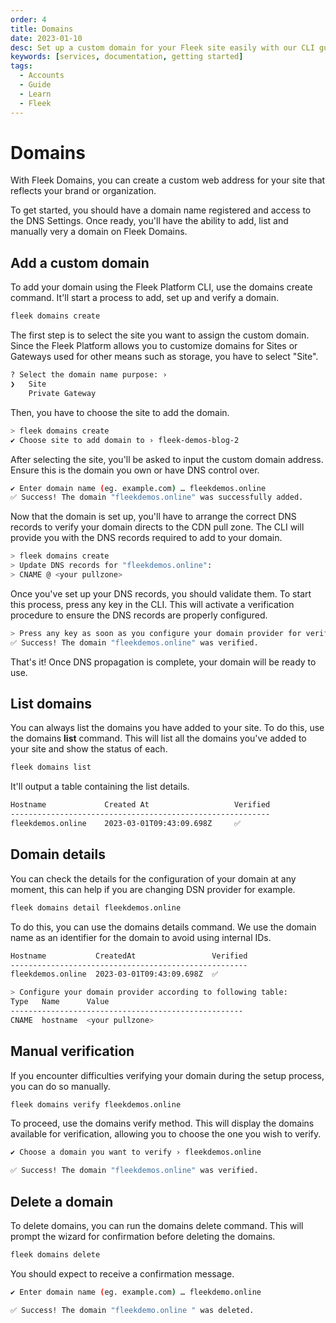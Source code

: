 ```yaml
---
order: 4
title: Domains
date: 2023-01-10
desc: Set up a custom domain for your Fleek site easily with our CLI guide. Add, verify, and manage effortlessly.
keywords: [services, documentation, getting started]
tags:
  - Accounts
  - Guide
  - Learn
  - Fleek
---
```


# Domains

With Fleek Domains, you can create a custom web address for your site that reflects your brand or organization.

To get started, you should have a domain name registered and access to the DNS Settings. Once ready, you'll have the ability to add, list and manually very a domain on Fleek Domains.

## Add a custom domain

To add your domain using the Fleek Platform CLI, use the domains create command. It'll start a process to add, set up and verify a domain.

```sh
fleek domains create
```

The first step is to select the site you want to assign the custom domain. Since the Fleek Platform allows you to customize domains for Sites or Gateways used for other means such as storage, you have to select "Site".

```sh
? Select the domain name purpose: ›
❯   Site
    Private Gateway
```

Then, you have to choose the site to add the domain.

```sh
> fleek domains create
✔ Choose site to add domain to › fleek-demos-blog-2
```

After selecting the site, you'll be asked to input the custom domain address. Ensure this is the domain you own or have DNS control over.

```sh
✔ Enter domain name (eg. example.com) … fleekdemos.online
✅ Success! The domain "fleekdemos.online" was successfully added.
```

Now that the domain is set up, you'll have to arrange the correct DNS records to verify your domain directs to the CDN pull zone. The CLI will provide you with the DNS records required to add to your domain.

```sh
> fleek domains create
> Update DNS records for "fleekdemos.online":
> CNAME @ <your pullzone>
```

Once you've set up your DNS records, you should validate them. To start this process, press any key in the CLI. This will activate a verification procedure to ensure the DNS records are properly configured.

```sh
> Press any key as soon as you configure your domain provider for verification.
✅ Success! The domain "fleekdemos.online" was verified.
```

That's it! Once DNS propagation is complete, your domain will be ready to use.

## List domains

You can always list the domains you have added to your site. To do this, use the domains **list** command. This will list all the domains you've added to your site and show the status of each.

```sh
fleek domains list
```

It'll output a table containing the list details.

```sh
Hostname             Created At                   Verified
----------------------------------------------------------
fleekdemos.online    2023-03-01T09:43:09.698Z     ✅
```

## Domain details

You can check the details for the configuration of your domain at any moment, this can help if you are changing DSN provider for example.

```sh
fleek domains detail fleekdemos.online
```

To do this, you can use the domains details command. We use the domain name as an identifier for the domain to avoid using internal IDs.

```sh
Hostname           CreatedAt                 Verified
-----------------------------------------------------
fleekdemos.online  2023-03-01T09:43:09.698Z  ✅

> Configure your domain provider according to following table:
Type   Name      Value
----------------------------------------------------
CNAME  hostname  <your pullzone>
```

## Manual verification

If you encounter difficulties verifying your domain during the setup process, you can do so manually.

```sh
fleek domains verify fleekdemos.online
```

To proceed, use the domains verify method. This will display the domains available for verification, allowing you to choose the one you wish to verify.

```sh
✔ Choose a domain you want to verify › fleekdemos.online

✅ Success! The domain "fleekdemos.online" was verified.
```

## Delete a domain

To delete domains, you can run the domains delete command. This will prompt the wizard for confirmation before deleting the domains.

```sh
fleek domains delete
```

You should expect to receive a confirmation message.

```sh
✔ Enter domain name (eg. example.com) … fleekdemo.online

✅ Success! The domain "fleekdemo.online " was deleted.
```
